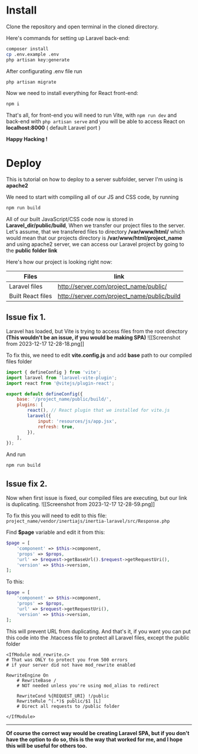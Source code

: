 

# Install

Clone the repository and open terminal in the cloned directory.

Here's commands for setting up Laravel back-end:
```sh
composer install
cp .env.example .env
php artisan key:generate
```

After configurating .env file run
```sh
php artisan migrate
```

Now we need to install everything for React front-end:
```sh
npm i
```

That's all, for front-end you will need to run Vite, with `npm run dev` and back-end with `php artisan serve` and you will be able to access React on **localhost:8000** ( default Laravel port )

**Happy Hacking !**

# Deploy

This is tutorial on how to deploy to a server subfolder, server I'm using is **apache2**

We need to start with compiling all of our JS and CSS code, by running
```sh
npm run build
```

All of our built JavaScript/CSS code now is stored in **Laravel_dir/public/build**, When we transfer our project files to the server. Let's assume, that we transfered files to directory **/var/www/html/** which would mean that our projects directory is **/var/www/html/project_name** and using apache2 server, we can access our Laravel project by going to the **public folder link**

Here's how our project is looking right now:

|Files|link|
|---|---|
|Laravel files|http://server.com/project_name/public/|
|Built React files| http://server.com/project_name/public/build|


## Issue fix 1.

Laravel has loaded, but Vite is trying to access files from the root directory **(This wouldn't be an issue, if you would be making SPA)**
![[Screenshot from 2023-12-17 12-28-18.png]]

To fix this, we need to edit **vite.config.js** and add **base** path to our compiled files folder 
```js
import { defineConfig } from 'vite';
import laravel from 'laravel-vite-plugin';
import react from '@vitejs/plugin-react';

export default defineConfig({
    base: '/project_name/public/build/',
    plugins: [
        react(), // React plugin that we installed for vite.js
        laravel({
            input: 'resources/js/app.jsx',
            refresh: true,
        }),
    ],
});
```

And run
```sh
npm run build
```

## Issue fix 2.

Now when first issue is fixed, our compiled files are executing, but our link is duplicating.
![[Screenshot from 2023-12-17 12-28-59.png]]

To fix this you will need to edit to this file:
`project_name/vendor/inertiajs/inertia-laravel/src/Response.php`

Find **$page** variable and edit it from this:
```php
$page = [
	'component' => $this->component,
	'props' => $props,
	'url' => $request->getBaseUrl().$request->getRequestUri(),
	'version' => $this->version,
];
```
To this: 
```php
$page = [
	'component' => $this->component,
	'props' => $props,
	'url' => $request->getRequestUri(),
	'version' => $this->version,
];
```

This will prevent URL from duplicating. And that's it, if you want you can put this code into the .htaccess file to protect all Laravel files, except the public folder
```
<IfModule mod_rewrite.c>
# That was ONLY to protect you from 500 errors
# if your server did not have mod_rewrite enabled

RewriteEngine On
	# RewriteBase /
	# NOT needed unless you're using mod_alias to redirect

	RewriteCond %{REQUEST_URI} !/public
	RewriteRule ^(.*)$ public/$1 [L]
	# Direct all requests to /public folder

</IfModule>
```


---

**Of course the correct way would be creating Laravel SPA, but if you don't have the option to do so, this is the way that worked for me, and I hope this will be useful for others too.**
